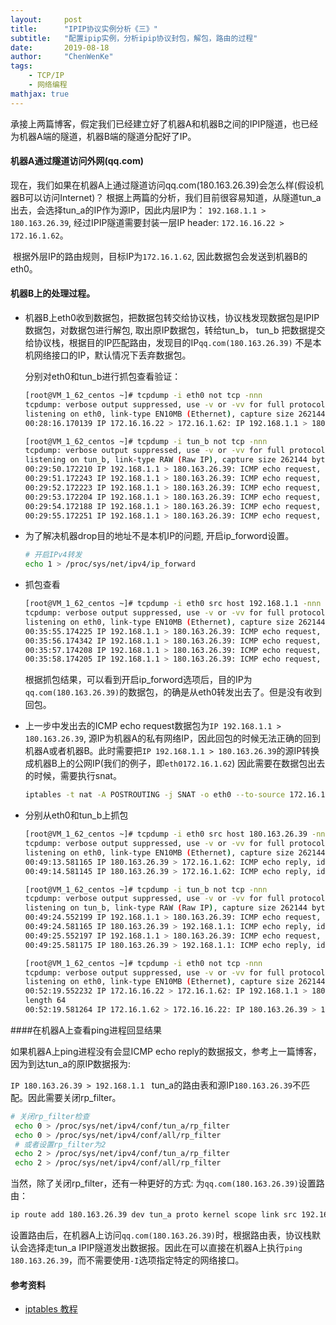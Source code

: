 ```yaml
---
layout:     post
title:      "IPIP协议实例分析《三》"
subtitle:   "配置ipip实例，分析ipip协议封包，解包，路由的过程"
date:       2019-08-18
author:     "ChenWenKe"
tags:
	- TCP/IP
	- 网络编程
mathjax: true
---
```




​         承接上两篇博客，假定我们已经建立好了机器A和机器B之间的IPIP隧道，也已经为机器A端的隧道，机器B端的隧道分配好了IP。



#### 机器A通过隧道访问外网(qq.com)

​		现在，我们如果在机器A上通过隧道访问qq.com(180.163.26.39)会怎么样(假设机器B可以访问Internet)？ 根据上两篇的分析，我们目前很容易知道，从隧道tun_a出去，会选择tun_a的IP作为源IP，因此内层IP为： `192.168.1.1 > 180.163.26.39`, 经过IPIP隧道需要封装一层IP header: `172.16.16.22 > 172.16.1.62`。

​		根据外层IP的路由规则，目标IP为`172.16.1.62`, 因此数据包会发送到机器B的eth0。



#### 机器B上的处理过程。

- 机器B上eth0收到数据包，把数据包转交给协议栈，协议栈发现数据包是IPIP数据包，对数据包进行解包, 取出原IP数据包，转给tun_b， tun_b 把数据提交给协议栈，根据目的IP匹配路由，发现目的IP`qq.com(180.163.26.39)` 不是本机网络接口的IP，默认情况下丢弃数据包。

  分别对eth0和tun_b进行抓包查看验证：

  ```bash
  [root@VM_1_62_centos ~]# tcpdump -i eth0 not tcp -nnn
  tcpdump: verbose output suppressed, use -v or -vv for full protocol decode
  listening on eth0, link-type EN10MB (Ethernet), capture size 262144 bytes
  00:28:16.170139 IP 172.16.16.22 > 172.16.1.62: IP 192.168.1.1 > 180.163.26.39: ICMP echo request, id 30617, seq 26, length 64 (ipip-proto-4)
  ```

  ```bash
  [root@VM_1_62_centos ~]# tcpdump -i tun_b not tcp -nnn
  tcpdump: verbose output suppressed, use -v or -vv for full protocol decode
  listening on tun_b, link-type RAW (Raw IP), capture size 262144 bytes
  00:29:50.172210 IP 192.168.1.1 > 180.163.26.39: ICMP echo request, id 30617, seq 120, length 64
  00:29:51.172243 IP 192.168.1.1 > 180.163.26.39: ICMP echo request, id 30617, seq 121, length 64
  00:29:52.172223 IP 192.168.1.1 > 180.163.26.39: ICMP echo request, id 30617, seq 122, length 64
  00:29:53.172204 IP 192.168.1.1 > 180.163.26.39: ICMP echo request, id 30617, seq 123, length 64
  00:29:54.172188 IP 192.168.1.1 > 180.163.26.39: ICMP echo request, id 30617, seq 124, length 64
  00:29:55.172251 IP 192.168.1.1 > 180.163.26.39: ICMP echo request, id 30617, seq 125, length 64
  ```

- 为了解决机器drop目的地址不是本机IP的问题, 开启ip_forword设置。

  ```bash
  # 开启IPv4转发
  echo 1 > /proc/sys/net/ipv4/ip_forward
  ```

  

- 抓包查看

  ```bash
  [root@VM_1_62_centos ~]# tcpdump -i eth0 src host 192.168.1.1 -nnn
  tcpdump: verbose output suppressed, use -v or -vv for full protocol decode
  listening on eth0, link-type EN10MB (Ethernet), capture size 262144 bytes
  00:35:55.174225 IP 192.168.1.1 > 180.163.26.39: ICMP echo request, id 30617, seq 485, length 64
  00:35:56.174342 IP 192.168.1.1 > 180.163.26.39: ICMP echo request, id 30617, seq 486, length 64
  00:35:57.174208 IP 192.168.1.1 > 180.163.26.39: ICMP echo request, id 30617, seq 487, length 64
  00:35:58.174205 IP 192.168.1.1 > 180.163.26.39: ICMP echo request, id 30617, seq 488, length 64
  ```

  根据抓包结果，可以看到开启ip_forword选项后，目的IP为`qq.com(180.163.26.39)`的数据包，的确是从eth0转发出去了。但是没有收到回包。

- 上一步中发出去的ICMP echo request数据包为`IP 192.168.1.1 > 180.163.26.39`, 源IP为机器A的私有网络IP，因此回包的时候无法正确的回到机器A或者机器B。此时需要把`IP 192.168.1.1 > 180.163.26.39`的源IP转换成机器B上的公网IP(我们的例子，即`eth0172.16.1.62`) 因此需要在数据包出去的时候，需要执行snat。

  ```bash
  iptables -t nat -A POSTROUTING -j SNAT -o eth0 --to-source 172.16.1.62
  ```

- 分别从eth0和tun_b上抓包

  ```bash
  [root@VM_1_62_centos ~]# tcpdump -i eth0 src host 180.163.26.39 -nnn
  tcpdump: verbose output suppressed, use -v or -vv for full protocol decode
  listening on eth0, link-type EN10MB (Ethernet), capture size 262144 bytes
  00:49:13.581165 IP 180.163.26.39 > 172.16.1.62: ICMP echo reply, id 546, seq 32, length 64
  00:49:14.581145 IP 180.163.26.39 > 172.16.1.62: ICMP echo reply, id 546, seq 33, length 64
  ```

  ```bash
  [root@VM_1_62_centos ~]# tcpdump -i tun_b not tcp -nnn
  tcpdump: verbose output suppressed, use -v or -vv for full protocol decode
  listening on tun_b, link-type RAW (Raw IP), capture size 262144 bytes
  00:49:24.552199 IP 192.168.1.1 > 180.163.26.39: ICMP echo request, id 546, seq 43, length 64
  00:49:24.581165 IP 180.163.26.39 > 192.168.1.1: ICMP echo reply, id 546, seq 43, length 64
  00:49:25.552197 IP 192.168.1.1 > 180.163.26.39: ICMP echo request, id 546, seq 44, length 64
  00:49:25.581175 IP 180.163.26.39 > 192.168.1.1: ICMP echo reply, id 546, seq 44, length 64
  ```

  ```bash
  [root@VM_1_62_centos ~]# tcpdump -i eth0 not tcp -nnn
  tcpdump: verbose output suppressed, use -v or -vv for full protocol decode
  listening on eth0, link-type EN10MB (Ethernet), capture size 262144 bytes
  00:52:19.552232 IP 172.16.16.22 > 172.16.1.62: IP 192.168.1.1 > 180.163.26.39: ICMP echo request, id 546, seq 218, length 64 (ipip-proto-4)
  length 64
  00:52:19.581264 IP 172.16.1.62 > 172.16.16.22: IP 180.163.26.39 > 192.168.1.1: ICMP echo reply, id 546, seq 218, length 64 (ipip-proto-4)
  ```



####在机器A上查看ping进程回显结果

如果机器A上ping进程没有会显ICMP echo reply的数据报文，参考上一篇博客，因为到达tun_a的原IP数据报为: 

`IP 180.163.26.39 > 192.168.1.1 ` tun_a的路由表和源IP`180.163.26.39`不匹配。因此需要关闭rp_filter。

```bash
# 关闭rp_filter检查
 echo 0 > /proc/sys/net/ipv4/conf/tun_a/rp_filter
 echo 0 > /proc/sys/net/ipv4/conf/all/rp_filter
 # 或者设置rp_filter为2
 echo 2 > /proc/sys/net/ipv4/conf/tun_a/rp_filter
 echo 2 > /proc/sys/net/ipv4/conf/all/rp_filter
```

当然，除了关闭rp_filter，还有一种更好的方式: 为`qq.com(180.163.26.39)`设置路由：

```bash
ip route add 180.163.26.39 dev tun_a proto kernel scope link src 192.168.1.1
```

设置路由后，在机器A上访问`qq.com(180.163.26.39)`时，根据路由表，协议栈默认会选择走tun_a IPIP隧道发出数据报。因此在可以直接在机器A上执行`ping 180.163.26.39`，而不需要使用`-I`选项指定特定的网络接口。



#### 参考资料

- [iptables 教程](http://www.zsythink.net/archives/category/运维相关/iptables/)

